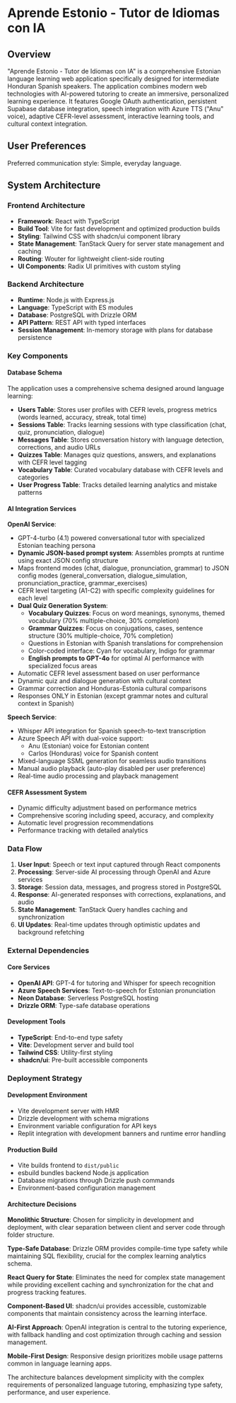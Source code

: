 # Aprende Estonio - Tutor de Idiomas con IA

## Overview

"Aprende Estonio - Tutor de Idiomas con IA" is a comprehensive Estonian language learning web application specifically designed for intermediate Honduran Spanish speakers. The application combines modern web technologies with AI-powered tutoring to create an immersive, personalized learning experience. It features Google OAuth authentication, persistent Supabase database integration, speech integration with Azure TTS ("Anu" voice), adaptive CEFR-level assessment, interactive learning tools, and cultural context integration.

## User Preferences

Preferred communication style: Simple, everyday language.

## System Architecture

### Frontend Architecture
- **Framework**: React with TypeScript
- **Build Tool**: Vite for fast development and optimized production builds
- **Styling**: Tailwind CSS with shadcn/ui component library
- **State Management**: TanStack Query for server state management and caching
- **Routing**: Wouter for lightweight client-side routing
- **UI Components**: Radix UI primitives with custom styling

### Backend Architecture
- **Runtime**: Node.js with Express.js
- **Language**: TypeScript with ES modules
- **Database**: PostgreSQL with Drizzle ORM
- **API Pattern**: REST API with typed interfaces
- **Session Management**: In-memory storage with plans for database persistence

### Key Components

#### Database Schema
The application uses a comprehensive schema designed around language learning:

- **Users Table**: Stores user profiles with CEFR levels, progress metrics (words learned, accuracy, streak, total time)
- **Sessions Table**: Tracks learning sessions with type classification (chat, quiz, pronunciation, dialogue)
- **Messages Table**: Stores conversation history with language detection, corrections, and audio URLs
- **Quizzes Table**: Manages quiz questions, answers, and explanations with CEFR level tagging
- **Vocabulary Table**: Curated vocabulary database with CEFR levels and categories
- **User Progress Table**: Tracks detailed learning analytics and mistake patterns

#### AI Integration Services

**OpenAI Service**: 
- GPT-4-turbo (4.1) powered conversational tutor with specialized Estonian teaching persona
- **Dynamic JSON-based prompt system**: Assembles prompts at runtime using exact JSON config structure
- Maps frontend modes (chat, dialogue, pronunciation, grammar) to JSON config modes (general_conversation, dialogue_simulation, pronunciation_practice, grammar_exercises)
- CEFR level targeting (A1-C2) with specific complexity guidelines for each level
- **Dual Quiz Generation System**: 
  - **Vocabulary Quizzes**: Focus on word meanings, synonyms, themed vocabulary (70% multiple-choice, 30% completion)
  - **Grammar Quizzes**: Focus on conjugations, cases, sentence structure (30% multiple-choice, 70% completion)
  - Questions in Estonian with Spanish translations for comprehension
  - Color-coded interface: Cyan for vocabulary, Indigo for grammar
  - **English prompts to GPT-4o** for optimal AI performance with specialized focus areas
- Automatic CEFR level assessment based on user performance
- Dynamic quiz and dialogue generation with cultural context
- Grammar correction and Honduras-Estonia cultural comparisons
- Responses ONLY in Estonian (except grammar notes and cultural context in Spanish)

**Speech Service**:
- Whisper API integration for Spanish speech-to-text transcription
- Azure Speech API with dual-voice support:
  - Anu (Estonian) voice for Estonian content
  - Carlos (Honduras) voice for Spanish content
- Mixed-language SSML generation for seamless audio transitions
- Manual audio playback (auto-play disabled per user preference)
- Real-time audio processing and playback management

#### CEFR Assessment System
- Dynamic difficulty adjustment based on performance metrics
- Comprehensive scoring including speed, accuracy, and complexity
- Automatic level progression recommendations
- Performance tracking with detailed analytics

### Data Flow

1. **User Input**: Speech or text input captured through React components
2. **Processing**: Server-side AI processing through OpenAI and Azure services
3. **Storage**: Session data, messages, and progress stored in PostgreSQL
4. **Response**: AI-generated responses with corrections, explanations, and audio
5. **State Management**: TanStack Query handles caching and synchronization
6. **UI Updates**: Real-time updates through optimistic updates and background refetching

### External Dependencies

#### Core Services
- **OpenAI API**: GPT-4 for tutoring and Whisper for speech recognition
- **Azure Speech Services**: Text-to-speech for Estonian pronunciation
- **Neon Database**: Serverless PostgreSQL hosting
- **Drizzle ORM**: Type-safe database operations

#### Development Tools
- **TypeScript**: End-to-end type safety
- **Vite**: Development server and build tool
- **Tailwind CSS**: Utility-first styling
- **shadcn/ui**: Pre-built accessible components

### Deployment Strategy

#### Development Environment
- Vite development server with HMR
- Drizzle development with schema migrations
- Environment variable configuration for API keys
- Replit integration with development banners and runtime error handling

#### Production Build
- Vite builds frontend to `dist/public`
- esbuild bundles backend Node.js application
- Database migrations through Drizzle push commands
- Environment-based configuration management

#### Architecture Decisions

**Monolithic Structure**: Chosen for simplicity in development and deployment, with clear separation between client and server code through folder structure.

**Type-Safe Database**: Drizzle ORM provides compile-time type safety while maintaining SQL flexibility, crucial for the complex learning analytics schema.

**React Query for State**: Eliminates the need for complex state management while providing excellent caching and synchronization for the chat and progress tracking features.

**Component-Based UI**: shadcn/ui provides accessible, customizable components that maintain consistency across the learning interface.

**AI-First Approach**: OpenAI integration is central to the tutoring experience, with fallback handling and cost optimization through caching and session management.

**Mobile-First Design**: Responsive design prioritizes mobile usage patterns common in language learning apps.

The architecture balances development simplicity with the complex requirements of personalized language tutoring, emphasizing type safety, performance, and user experience.